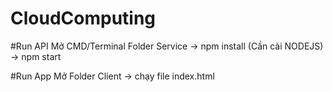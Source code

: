 # CloudComputing
#Run API
Mở CMD/Terminal Folder Service -> npm install (Cần cài NODEJS) -> npm start

#Run App
Mở Folder Client -> chạy file index.html
